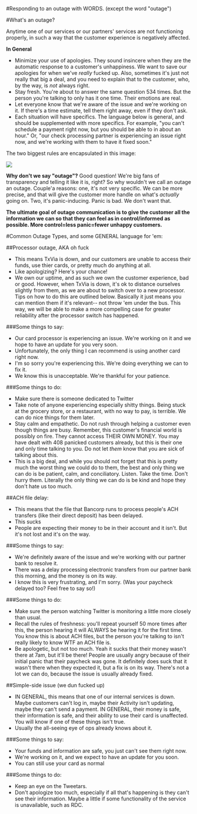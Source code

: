 #Responding to an outage with WORDS.
(except the word "outage")


#What's an outage?

Anytime one of our services or our partners' services are not functioning properly, in such a way that the customer experience is negatively affected.

**In General**

- Minimize your use of apologies. They sound insincere when they are the automatic response to a customer's unhappiness. We want to save our apologies for when we've *really* fucked up. Also, sometimes it's just not really that big a deal, and you need to explain that to the customer, who, by the way, is *not* always right.
- Stay fresh. You're about to answer the same question 534 times. But the person you're talking to only has it one time. Their emotions are real.
- Let everyone know that we're aware of the issue and we're working on it. If there's a time estimate, tell them right away, even if they don't ask.
- Each situation will have specifics. The language below is general, and should be supplemented with more specifics. For example, "you can't schedule a payment right now, but you should be able to in about an hour." Or, "our check processing partner is experiencing an issue right now, and we're working with them to have it fixed soon."


The two biggest rules are encapsulated in this image:

![](https://simple-monosnap.s3.amazonaws.com/Screen_Shot_20140605_at_6.20.39_PM.png)

**Why don't we say "outage"?** Good question! We're big fans of transparency and telling it like it is, right? So why wouldn't we call an outage an outage. Couple'a reasons: one, it's not very specific. We can be more precise, and that will give the customer more handle on what's *actually* going on. Two, it's panic-inducing. Panic is bad. We don't want that.

**The ultimate goal of outage communication is to give the customer all the information we can so that they can feel as in control/informed as possible. More control=less panic=fewer unhappy customers.**



#Common Outage Types, and some GENERAL language for 'em:

##Processor outage, AKA oh fuck 

- This means TxVia is down, and our customers are unable to access their funds, use thier cards, or pretty much do anything at all.
- Like apologizing? Here's your chance!
- We own our uptime, and as such we own the customer experience, bad or good. However, when TxVia is down, it's ok to distance ourselves slightly from them, as we are about to switch over to a new processor. Tips on how to do this are outlined below. Basically it just means you can mention them if it's relevant-- not throw 'em under the bus. This way, we will be able to make a more compelling case for greater reliability after the processor switch has happened.

###Some things to say:

- Our card processor is experiencing an issue. We're working on it and we hope to have an update for you very soon.
- Unfortunately, the only thing I can recommend is using another card right now.
- I'm so sorry you're experiencing this. We're doing everything we can to fix it.
- We know this is unacceptable. We're thankful for your patience.

###Some things to do:
- Make sure there is someone dedicated to Twitter
- Take note of anyone experiencing especially shitty things. Being stuck at the grocery store, or a restaurant, with no way to pay, is terrible. We can do nice things for them later.
- Stay calm and empathetic. Do not rush through helping a customer even though things are busy. Remember, this customer's financial world is possibly on fire. They cannot access THEIR OWN MONEY. You may have dealt with 408 panicked customers already, but this is their one and only time talking to you. Do not let *them* know that you are sick of talking about this.
- This is a big deal, and while you should not forget that this is pretty much the worst thing we could do to them, the best and only thing we can do is be patient, calm, and conciliatory. Listen. Take the time. Don't hurry them. Literally the only thing we can do is be kind and hope they don't hate us too much.

##ACH file delay:
- This means that the file that Bancorp runs to process people's ACH transfers (like their direct deposit) has been delayed. 
- This sucks
- People are expecting their money to be in their account and it isn't. But it's not lost and it's on the way.

###Some things to say:

- We're definitely aware of the issue and we're working with our partner bank to resolve it. 
- There was a delay processing electronic transfers from our partner bank this morning, and the money is on its way.
- I know this is very frustrating, and I'm sorry. (Was your paycheck delayed too? Feel free to say so!)

###Some things to do:

- Make sure the person watching Twitter is monitoring a little more closely than usual.
- Recall the rules of freshness: you'll repeat yourself 50 more times after this, the person hearing it will ALWAYS be hearing it for the first time. You know this is about ACH files, but the person you're talking to isn't really likely to know WTF an ACH file is.
- Be apologetic, but not too much. Yeah it sucks that their money wasn't there at 7am, but it'll be there! People are usually angry because of their initial panic that their paycheck was gone. It definitely does suck that it wasn't there when they expected it, but a fix is on its way. There's not a lot we can do, because the issue is usually already fixed.


##Simple-side issue (we dun fucked up)
- IN GENERAL, this means that one of our internal services is down. Maybe customers can't log in, maybe their Activity isn't updating, maybe they can't send a payment. IN GENERAL, their money is safe, their information is safe, and their ability to use their card is unaffected. You will know if one of these things isn't true.
- Usually the all-seeing eye of ops already knows about it. 

###Some things to say:
- Your funds and information are safe, you just can't see them right now.
- We're working on it, and we expect to have an update for you soon.
- You can still use your card as normal


###Some things to do:
- Keep an eye on the Tweetars.
- Don't apologize too much, especially if all that's happening is they can't see their information. Maybe a little if some functionality of the service is unavailable, such as RDC.
